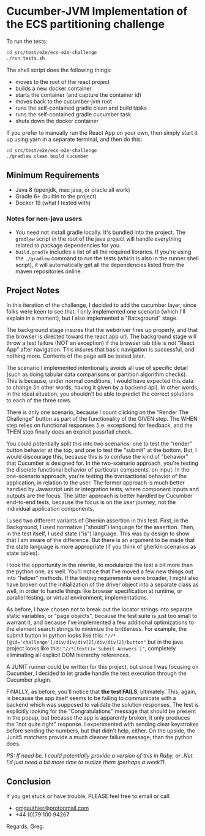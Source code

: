 # Cucumber-JVM Implementation of the ECS partitioning challenge

To run the tests:

```bash
cd src/test/e2e/ecs-e2e-challenge
./run_tests.sh
```

The shell script does the following things:

* moves to the root of the react project
* builds a new docker container
* starts the container (and capture the container id)
* moves back to the cucumber-jvm root
* runs the self-contained gradle clean and build tasks
* runs the self-contained gradle cucumber task
* shuts down the docker container

If you prefer to manually run the React App on your own, then simply start it up using yarn in a separate terminal, and then do this:

```bash
cd src/test/e2e/ecs-e2e-challenge
./gradlew clean build cucumber
```

## Minimum Requirements

* Java 8 (openjdk, mac java, or oracle all work)
* Gradle 6+ (builtin to the project)
* Docker 19 (what I tested with)

### Notes for non-java users

* You need not install gradle locally. It's bundled into the project. The `gradlew` script in the root of the java project will handle everything related to package dependencies for you.
* `build.gradle` includes a list of all the required libraries. If you're using the `./gradlew` command to run the tests (which is also in the runner shell script), it will automatically get all the dependencies listed from the maven repositories online.

## Project Notes

In this iteration of the challenge, I decided to add the cucumber layer, since folks were keen to see that. I only implemented one scenario (which I'll explain in a moment), but I also implemented a "Background" stage.

The background stage insures that the webdriver fires up properly, and that the browser is directed toward the react app url. The background stage will throw a test failure (NOT an exception) if the browser tab title is not "React App" after navigation. This insures that basic navigation is successful, and nothing more. Contents of the page will be tested later.

The scenario I implemented intentionally avoids all use of specific detail (such as doing tabular data comparisons or partition algorithm checks). This is because, under normal conditions, I would have expected this data to change (in other words, having it given by a backend api). In other words, in the ideal situation, you shouldn't be able to predict the correct solutions to each of the three rows.

There is only one scenario, because I count clicking on the "Render The Challenge" button as part of the functionality of the GIVEN step. The WHEN step relies on functional responses (i.e. exceptions) for feedback, and the THEN step finally does an explicit pass/fail check.

You could potentially split this into two scenarios: one to test the "render" button behavior at the top, and one to test the "submit" at the bottom. But, I would discourage this, because this is to confuse the kind of "behavior" that Cucumber is designed for. In the two-scenario approach, you're testing the discrete functional behavior of particular compoents, on input. In the one-scenario approach, you're testing the transactional behavior of the application, in relation to the user. The former approach is much better handled by Javascript unit or integration tests, where component inputs and outputs are the focus. The latter approach is better handled by Cucumber end-to-end tests, because the focus is on the *user journey*, not the individual application components.

I used two different variants of Gherkin assertion in this test. First, in the Background, I used normative ("should") language for the assertion. Then, in the test itself, I used state ("is") language. This was by design to show that I am aware of the difference. But there is an argument to be made that the state language is more appropriate (if you think of gherkin scenarios as state tables).

I took the opportunity in the rewrite, to modularize the test a bit more than the python one, as well. You'll notice that I've moved a few new things out into "helper" methods. If the testing requirements were broader, I might also have broken out the initialization of the driver object into a separate class as well, in order to handle things like browser specification at runtime, or parallel testing, or virtual environment, implementations.

As before, I have chosen not to break out the locator strings into separate static variables, or "page objects", because the test suite is just too small to warrant it, and because I've implemented a few additional optimizations to the element search strings to minimize the brittleness. For example, the submit button in python looks like this: `"//*[@id='challenge']/div/div/div[2]/div/div[2]/button"` but in the java project looks like this: `"//*[text()='Submit Answers']"`, completely eliminating all explicit DOM hierarchy references.

A JUNIT runner could be written for this project, but since I was focusing on Cucumber, I decided to let gradle handle the test execution through the Cucumber plugin.

FINALLY, as before, you'll notice that **the test FAILS**, ultimately. This, again, is because the app itself seems to be failing to communicate with a backend which was supposed to validate the solution responses. The test is explicitly looking for the "Congratulations" message that should be present in the popup, but because the app is apparently broken, it only produces the "not quite right" response. I experimented with sending clear keystrokes before sending the numbers, but that didn't help, either. On the upside, the Junit5 matchers provide a much cleaner failure message, than the python does.

_PS: If need be, I could potentially provide a version of this in Ruby, or .Net. I'd just need a bit more time to realize them (perhaps a week?)._

## Conclusion

If you get stuck or have trouble, PLEASE feel free to email or call:

* gmgauthier@protonmail.com
* +44 (0)79 100 94267

Regards,
Greg.

